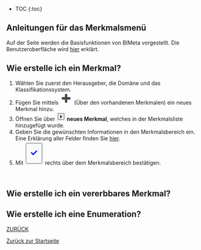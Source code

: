 * TOC
{:toc}

## Anleitungen für das Merkmalsmenü

Auf der Seite werden die Basisfunktionen von BIMeta vorgestellt. 
Die Benutzeroberfläche wird [hier](2.3.2_UIMerkmal.md) erklärt. 


## Wie erstelle ich ein Merkmal?
1. Wählen Sie zuerst den Herausgeber, die Domäne und das Klassifikationssystem.
2. Fügen Sie mittels ![Plus-Symbol](/Bilder/Plus-Symbol.png) (Über den vorhandenen Merkmalen) ein neues Merkmal hinzu.
3. Öffnen Sie über ![AufklappenMerkmal](/Bilder/AufklappenMerkmal.png) **neues Merkmal**, welches in der Merkmalsliste hinzugefügt wurde.
4. Geben Sie die gewünschten Informationen in den Merkmalsbereich ein. Eine Erklärung aller Felder finden Sie [hier]().
5. Mit ![Bestaetigung](/Bilder/Bestaetigung.png) rechts über dem Merkmalsbereich bestätigen.
<br>

## Wie erstelle ich ein vererbbares Merkmal?


## Wie erstelle ich eine Enumeration?



[ZURÜCK](2.2.0_Anleitungen.md)

[Zurück zur Startseite](https://bimeta-steuerkreis.github.io/Anwenderhilfe/)
